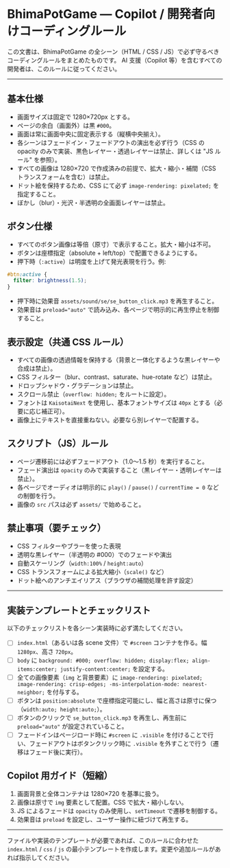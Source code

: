 # BhimaPotGame — Copilot / 開発者向けコーディングルール

この文書は、BhimaPotGame の全シーン（HTML / CSS / JS）で必ず守るべきコーディングルールをまとめたものです。
AI 支援（Copilot 等）を含むすべての開発者は、このルールに従ってください。

---

## 基本仕様

- 画面サイズは固定で 1280×720px とする。
- ページの余白（画面外）は黒 `#000`。
- 画面は常に画面中央に固定表示する（縦横中央揃え）。
- 各シーンはフェードイン・フェードアウトの演出を必ず行う（CSS の opacity のみで実装、黒色レイヤー・透過レイヤーは禁止、詳しくは "JS ルール" を参照）。
- すべての画像は 1280×720 で作成済みの前提で、拡大・縮小・補間（CSS トランスフォームを含む）は禁止。
- ドット絵を保持するため、CSS にて必ず `image-rendering: pixelated;` を指定すること。
- ぼかし（blur）・光沢・半透明の全画面レイヤーは禁止。

## ボタン仕様

- すべてのボタン画像は等倍（原寸）で表示すること。拡大・縮小は不可。
- ボタンは座標指定（absolute + left/top）で配置できるようにする。
- 押下時（`:active`）は明度を上げて発光表現を行う。例:

```css
#btn:active {
  filter: brightness(1.5);
}
```

- 押下時に効果音 `assets/sound/se/se_button_click.mp3` を再生すること。
- 効果音は `preload="auto"` で読み込み、各ページで明示的に再生停止を制御すること。

## 表示設定（共通 CSS ルール）

- すべての画像の透過情報を保持する（背景と一体化するような黒レイヤーや合成は禁止）。
- CSS フィルター（blur、contrast、saturate、hue-rotate など）は禁止。
- ドロップシャドウ・グラデーションは禁止。
- スクロール禁止（`overflow: hidden;` をルートに設定）。
- フォントは `KaisotaiNext` を使用し、基本フォントサイズは `40px` とする（必要に応じ補正可）。
- 画像上にテキストを直接重ねない。必要なら別レイヤーで配置する。

## スクリプト（JS）ルール

- ページ遷移前には必ずフェードアウト（1.0〜1.5 秒）を実行すること。
- フェード演出は `opacity` のみで実装すること（黒レイヤー・透明レイヤーは禁止）。
- 各ページでオーディオは明示的に `play()` / `pause()` / `currentTime = 0` などの制御を行う。
- 画像の `src` パスは必ず `assets/` で始めること。

## 禁止事項（要チェック）

- CSS フィルターやブラーを使った表現
- 透明な黒レイヤー（半透明の #000）でのフェードや演出
- 自動スケーリング（`width:100%` / `height:auto`）
- CSS トランスフォームによる拡大縮小（`scale()` など）
- ドット絵へのアンチエイリアス（ブラウザの補間処理を許す設定）

---

## 実装テンプレートとチェックリスト

以下のチェックリストを各シーン実装時に必ず満たしてください。

- [ ] `index.html`（あるいは各 scene 文件）で `#screen` コンテナを作る。幅 `1280px`、高さ `720px`。
- [ ] `body` に `background: #000; overflow: hidden; display:flex; align-items:center; justify-content:center;` を設定する。
- [ ] 全ての画像要素（`img` と背景要素）に `image-rendering: pixelated; image-rendering: crisp-edges; -ms-interpolation-mode: nearest-neighbor;` を付与する。
- [ ] ボタンは `position:absolute` で座標指定可能にし、幅と高さは原寸に保つ（`width:auto; height:auto;`）。
- [ ] ボタンのクリックで `se_button_click.mp3` を再生し、再生前に `preload="auto"` が設定されていること。
- [ ] フェードインはページロード時に `#screen` に `.visible` を付けることで行い、フェードアウトはボタンクリック時に `.visible` を外すことで行う（遷移はフェード後に実行）。

## Copilot 用ガイド（短縮）

1. 画面背景と全体コンテナは 1280×720 を基準に扱う。
2. 画像は原寸で `img` 要素として配置。CSS で拡大・縮小しない。
3. JS によるフェードは `opacity` のみ使用し、`setTimeout` で遷移を制御する。
4. 効果音は `preload` を設定し、ユーザー操作に紐づけて再生する。

---

ファイルや実装のテンプレートが必要であれば、このルールに合わせた `index.html` / `css` / `js` の最小テンプレートを作成します。変更や追加ルールがあれば指示してください。
